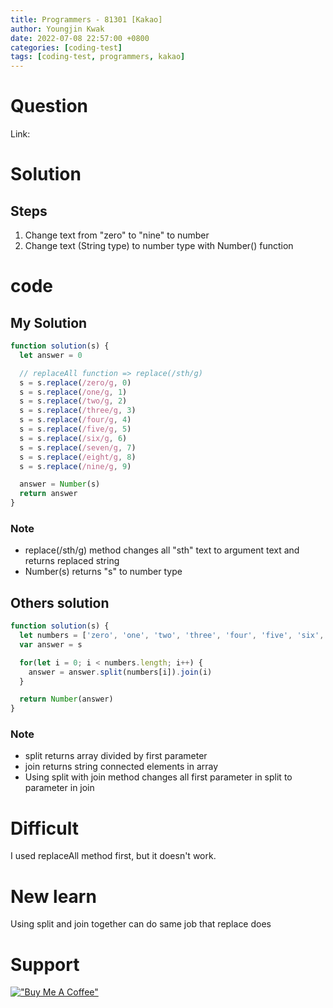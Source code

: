 ```yaml
---
title: Programmers - 81301 [Kakao]
author: Youngjin Kwak
date: 2022-07-08 22:57:00 +0800
categories: [coding-test]
tags: [coding-test, programmers, kakao]
---
```

# Question
Link:

# Solution
## Steps
1. Change text from "zero" to "nine" to number
2. Change text (String type) to number type with Number() function

# code
## My Solution
```javascript
function solution(s) {
  let answer = 0

  // replaceAll function => replace(/sth/g)
  s = s.replace(/zero/g, 0)
  s = s.replace(/one/g, 1)
  s = s.replace(/two/g, 2)
  s = s.replace(/three/g, 3)
  s = s.replace(/four/g, 4)
  s = s.replace(/five/g, 5)
  s = s.replace(/six/g, 6)
  s = s.replace(/seven/g, 7)
  s = s.replace(/eight/g, 8)
  s = s.replace(/nine/g, 9)

  answer = Number(s)
  return answer
}
```
### Note
- replace(/sth/g) method changes all "sth" text to argument text and returns replaced string
- Number(s) returns "s" to number type

## Others solution
```javascript
function solution(s) {
  let numbers = ['zero', 'one', 'two', 'three', 'four', 'five', 'six', 'seven', 'eight', 'nine']
  var answer = s

  for(let i = 0; i < numbers.length; i++) {
    answer = answer.split(numbers[i]).join(i)
  }

  return Number(answer)
}
```
### Note
- split returns array divided by first parameter
- join returns string connected elements in array
- Using split with join method changes all first parameter in split to parameter in join

# Difficult
I used replaceAll method first, but it doesn't work.

# New learn
Using split and join together can do same job that replace does

# Support
[!["Buy Me A Coffee"](https://www.buymeacoffee.com/assets/img/custom_images/orange_img.png)](https://www.buymeacoffee.com/youngjinkwak)
